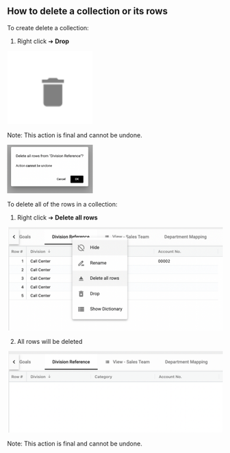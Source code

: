 ## How to delete a collection or its rows

To create delete a collection:

1.	Right click ➔ **Drop**

<img src="../assets/delete.png"  style="width:200px" class="border"></img>

Note:  This action is final and cannot be undone.

<img src="../assets/delete2.png"  style="width:200px" class="border"></img>


To delete all of the rows in a collection:

1.  Right click ➔ **Delete all rows**

<img src="../assets/delete1.png"  style="width:600px" class="border"></img>

2.  All rows will be deleted

<img src="../assets/delete3.png"  style="width:600px" class="border"></img>

Note:  This action is final and cannot be undone.
